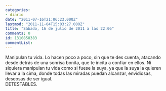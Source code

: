 ```yaml
---
categories:
- diario
date: "2011-07-16T21:06:23.000Z"
lastmod: "2011-11-04T15:03:27.000Z"
title: "Sábado, 16 de julio de 2011 a las 22:06"
comments: 0
id: 1310850383
commentList:
---
```


Manipulan tu vida. Lo hacen poco a poco, sin que te des cuenta, atacando desde detrás de una sonrisa bonita, que te incita a confiar en ellos. Ni siquiera manipulan tu vida como si fuese la suya, ya que la suya la quieren llevar a la cima, donde todas las miradas puedan alcanzar, envidiosas, deseosas de ser igual.  
DETESTABLES.